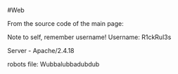#Web 

From the source code of the main page:

Note to self, remember username!
    Username: R1ckRul3s

Server - Apache/2.4.18

robots file: Wubbalubbadubdub